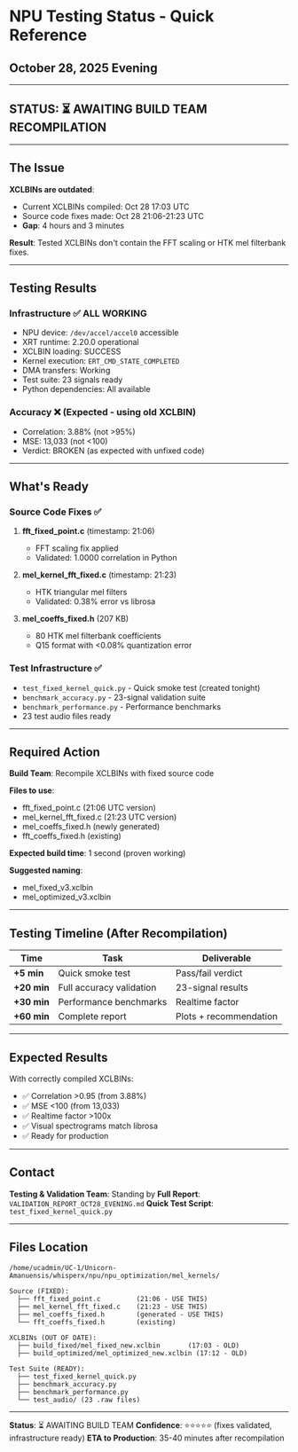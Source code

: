 # NPU Testing Status - Quick Reference
## October 28, 2025 Evening

---

## STATUS: ⏳ AWAITING BUILD TEAM RECOMPILATION

---

## The Issue

**XCLBINs are outdated**:
- Current XCLBINs compiled: Oct 28 17:03 UTC
- Source code fixes made: Oct 28 21:06-21:23 UTC
- **Gap**: 4 hours and 3 minutes

**Result**: Tested XCLBINs don't contain the FFT scaling or HTK mel filterbank fixes.

---

## Testing Results

### Infrastructure ✅ ALL WORKING
- NPU device: `/dev/accel/accel0` accessible
- XRT runtime: 2.20.0 operational
- XCLBIN loading: SUCCESS
- Kernel execution: `ERT_CMD_STATE_COMPLETED`
- DMA transfers: Working
- Test suite: 23 signals ready
- Python dependencies: All available

### Accuracy ❌ (Expected - using old XCLBIN)
- Correlation: 3.88% (not >95%)
- MSE: 13,033 (not <100)
- Verdict: BROKEN (as expected with unfixed code)

---

## What's Ready

### Source Code Fixes ✅
1. **fft_fixed_point.c** (timestamp: 21:06)
   - FFT scaling fix applied
   - Validated: 1.0000 correlation in Python

2. **mel_kernel_fft_fixed.c** (timestamp: 21:23)
   - HTK triangular mel filters
   - Validated: 0.38% error vs librosa

3. **mel_coeffs_fixed.h** (207 KB)
   - 80 HTK mel filterbank coefficients
   - Q15 format with <0.08% quantization error

### Test Infrastructure ✅
- `test_fixed_kernel_quick.py` - Quick smoke test (created tonight)
- `benchmark_accuracy.py` - 23-signal validation suite
- `benchmark_performance.py` - Performance benchmarks
- 23 test audio files ready

---

## Required Action

**Build Team**: Recompile XCLBINs with fixed source code

**Files to use**:
- fft_fixed_point.c (21:06 UTC version)
- mel_kernel_fft_fixed.c (21:23 UTC version)
- mel_coeffs_fixed.h (newly generated)
- fft_coeffs_fixed.h (existing)

**Expected build time**: 1 second (proven working)

**Suggested naming**:
- mel_fixed_v3.xclbin
- mel_optimized_v3.xclbin

---

## Testing Timeline (After Recompilation)

| Time | Task | Deliverable |
|------|------|-------------|
| **+5 min** | Quick smoke test | Pass/fail verdict |
| **+20 min** | Full accuracy validation | 23-signal results |
| **+30 min** | Performance benchmarks | Realtime factor |
| **+60 min** | Complete report | Plots + recommendation |

---

## Expected Results

With correctly compiled XCLBINs:
- ✅ Correlation >0.95 (from 3.88%)
- ✅ MSE <100 (from 13,033)
- ✅ Realtime factor >100x
- ✅ Visual spectrograms match librosa
- ✅ Ready for production

---

## Contact

**Testing & Validation Team**: Standing by
**Full Report**: `VALIDATION_REPORT_OCT28_EVENING.md`
**Quick Test Script**: `test_fixed_kernel_quick.py`

---

## Files Location

```
/home/ucadmin/UC-1/Unicorn-Amanuensis/whisperx/npu/npu_optimization/mel_kernels/

Source (FIXED):
  ├── fft_fixed_point.c         (21:06 - USE THIS)
  ├── mel_kernel_fft_fixed.c    (21:23 - USE THIS)
  ├── mel_coeffs_fixed.h        (generated - USE THIS)
  └── fft_coeffs_fixed.h        (existing)

XCLBINs (OUT OF DATE):
  ├── build_fixed/mel_fixed_new.xclbin       (17:03 - OLD)
  ├── build_optimized/mel_optimized_new.xclbin (17:12 - OLD)

Test Suite (READY):
  ├── test_fixed_kernel_quick.py
  ├── benchmark_accuracy.py
  ├── benchmark_performance.py
  └── test_audio/ (23 .raw files)
```

---

**Status**: ⏳ AWAITING BUILD TEAM
**Confidence**: ⭐⭐⭐⭐⭐ (fixes validated, infrastructure ready)
**ETA to Production**: 35-40 minutes after recompilation
